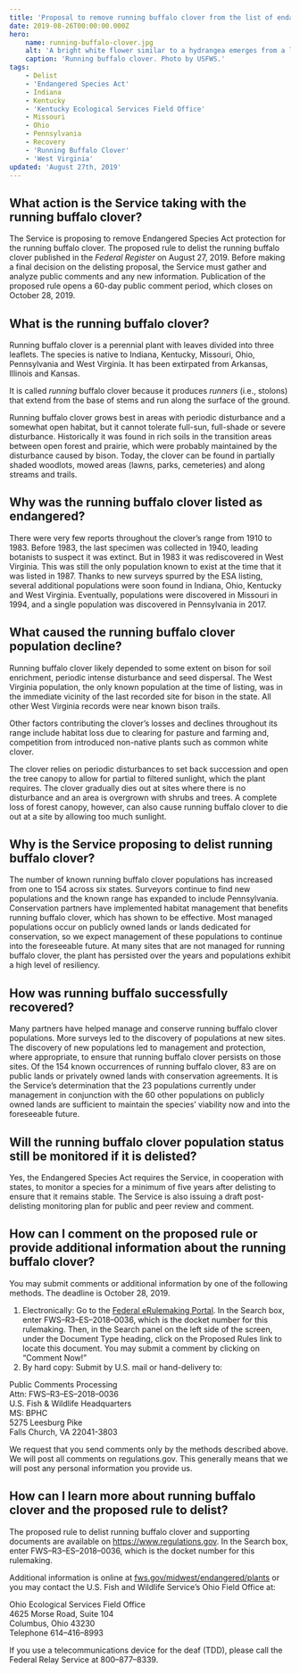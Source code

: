 ```yaml
---
title: 'Proposal to remove running buffalo clover from the list of endangered species'
date: 2019-08-26T00:00:00.000Z
hero:
    name: running-buffalo-clover.jpg
    alt: 'A bright white flower similar to a hydrangea emerges from a leafy green plant'
    caption: 'Running buffalo clover. Photo by USFWS.'
tags:
    - Delist
    - 'Endangered Species Act'
    - Indiana
    - Kentucky
    - 'Kentucky Ecological Services Field Office'
    - Missouri
    - Ohio
    - Pennsylvania
    - Recovery
    - 'Running Buffalo Clover'
    - 'West Virginia'
updated: 'August 27th, 2019'
---
```


## What action is the Service taking with the running buffalo clover?

The Service is proposing to remove Endangered Species Act protection for the running buffalo clover. The proposed rule to delist the running buffalo clover published in the *Federal Register* on August 27, 2019. Before making a final decision on the delisting proposal, the Service must gather and analyze public comments and any new information. Publication of the proposed rule opens a 60-day public comment period, which closes on October 28, 2019.

## What is the running buffalo clover?

Running buffalo clover is a perennial plant with leaves divided into three leaflets. The species is native to Indiana, Kentucky, Missouri, Ohio, Pennsylvania and West Virginia. It has been extirpated from Arkansas, Illinois and Kansas.

It is called *running* buffalo clover because it produces *runners* (i.e., stolons) that extend from the base of stems and run along the surface of the ground.

Running buffalo clover grows best in areas with periodic disturbance and a somewhat open habitat, but it cannot tolerate full-sun, full-shade or severe disturbance. Historically it was found in rich soils in the transition areas between open forest and prairie, which were probably maintained by the disturbance caused by bison. Today, the clover can be found in partially shaded woodlots, mowed areas (lawns, parks, cemeteries) and along streams and trails.

## Why was the running buffalo clover listed as endangered?

There were very few reports throughout the clover’s range from 1910 to 1983. Before 1983, the last specimen was collected in 1940, leading botanists to suspect it was extinct. But in 1983 it was rediscovered in West Virginia. This was still the only population known to exist at the time that it was listed in 1987. Thanks to new surveys spurred by the ESA listing, several additional populations were soon found in Indiana, Ohio, Kentucky and West Virginia. Eventually, populations were discovered in Missouri in 1994, and a single population was discovered in Pennsylvania in 2017.

## What caused the running buffalo clover population decline?

Running buffalo clover likely depended to some extent on bison for soil enrichment, periodic intense disturbance and seed dispersal. The West Virginia population, the only known population at the time of listing, was in the immediate vicinity of the last recorded site for bison in the state. All other West Virginia records were near known bison trails.

Other factors contributing the clover’s losses and declines throughout its range include habitat loss due to clearing for pasture and farming and, competition from introduced non-native plants such as common white clover.

The clover relies on periodic disturbances to set back succession and open the tree canopy to allow for partial to filtered sunlight, which the plant requires. The clover gradually dies out at sites where there is no disturbance and an area is overgrown with shrubs and trees. A complete loss of forest canopy, however, can also cause running buffalo clover to die out at a site by allowing too much sunlight.

## Why is the Service proposing to delist running buffalo clover?

The number of known running buffalo clover populations has increased from one to 154 across six states. Surveyors continue to find new populations and the known range has expanded to include Pennsylvania. Conservation partners have implemented habitat management that benefits running buffalo clover, which has shown to be effective. Most managed populations occur on publicly owned lands or lands dedicated for conservation, so we expect management of these
populations to continue into the foreseeable future. At many sites that are not managed for running buffalo clover, the plant has persisted over the years and populations exhibit a high level of resiliency.

## How was running buffalo successfully recovered?

Many partners have helped manage and conserve running buffalo clover populations. More surveys led to the discovery of populations at new sites. The discovery of new populations led to management and protection, where appropriate, to ensure that running buffalo clover persists on those sites. Of the 154 known occurrences of running buffalo clover, 83 are on public lands or privately owned lands with conservation agreements. It is the Service’s determination that the 23 populations currently under management in conjunction with the 60 other populations on publicly owned lands are sufficient to maintain the species’ viability now and into the foreseeable future.

## Will the running buffalo clover population status still be monitored if it is delisted?

Yes, the Endangered Species Act requires the Service, in cooperation with states, to monitor a species for a minimum of five years after delisting to ensure that it remains stable. The Service is also issuing a draft post-delisting monitoring plan for public and peer review and comment.

## How can I comment on the proposed rule or provide additional information about the running buffalo clover?

You may submit comments or additional information by one of the following methods. The deadline is October 28, 2019.

1. Electronically: Go to the [Federal eRulemaking Portal](https://www.regulations.gov). In the Search box, enter FWS–R3–ES–2018–0036, which is the docket number for this rulemaking. Then, in the Search panel on the left side of the screen, under the Document Type heading, click on the Proposed
Rules link to locate this document. You may submit a comment by clicking on “Comment Now!”
2. By hard copy: Submit by U.S. mail or hand-delivery to:

Public Comments Processing  
Attn: FWS–R3–ES–2018–0036  
U.S. Fish & Wildlife Headquarters  
MS: BPHC  
5275 Leesburg Pike  
Falls Church, VA 22041-3803  

We request that you send comments only by the methods described above. We will post all comments on regulations.gov. This generally means that we will post any personal information you provide us.

## How can I learn more about running buffalo clover and the proposed rule to delist?

The proposed rule to delist running buffalo clover and supporting documents are available on https://www.regulations.gov. In the Search box, enter FWS–R3–ES–2018–0036, which is the docket number for this rulemaking.

Additional information is online at [fws.gov/midwest/endangered/plants](https://www.fws.gov/midwest/endangered/plants) or you may contact
the U.S. Fish and Wildlife Service’s Ohio Field Office at:

Ohio Ecological Services Field Office  
4625 Morse Road, Suite 104  
Columbus, Ohio 43230  
Telephone 614–416–8993  

If you use a telecommunications device for the deaf (TDD), please call the Federal Relay Service at 800–877–8339.
